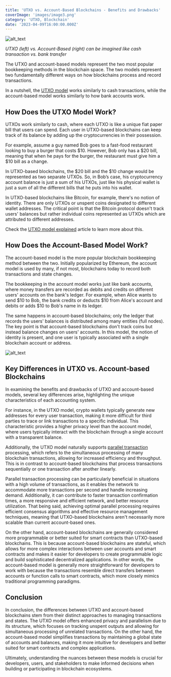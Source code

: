 ```yaml
---
title: 'UTXO vs. Account-Based Blockchains - Benefits and Drawbacks'
coverImage: 'images/image3.png'
category: 'UTXO, Blockchain'
date: '2023-04-09T16:00:00.000Z'
---
```


![alt_text](images/image1.png 'image_tooltip')

_UTXO (left) vs. Account-Based (right) can be imagined like cash transaction vs. bank transfer_

The UTXO and account-based models represent the two most popular bookkeeping methods in the blockchain space. The two models represent two fundamentally different ways on how blockchains process and record transactions.

In a nutshell, the [UTXO model](https://www.nervos.org/knowledge-base/utxo_model_explained) works similarly to cash transactions, while the account-based model works similarly to how bank accounts work.

## How Does the UTXO Model Work?

UTXOs work similarly to cash, where each UTXO is like a unique fiat paper bill that users can spend. Each user in UTXO-based blockchains can keep track of its balance by adding up the cryptocurrencies in their possession.

For example, assume a guy named Bob goes to a fast-food restaurant looking to buy a burger that costs $10. However, Bob only has a $20 bill, meaning that when he pays for the burger, the restaurant must give him a $10 bill as a change.

In UTXO-based blockchains, the $20 bill and the $10 change would be represented as two separate UTXOs. So, in Bob’s case, his cryptocurrency account balance is just a sum of his UTXOs, just like his physical wallet is just a sum of all the different bills that he puts into his wallet.

In UTXO-based blockchains like Bitcoin, for example, there's no notion of identity. There are only UTXOs or unspent coins designated to different wallet addresses. The critical point is that the Bitcoin protocol doesn't track users' balances but rather individual coins represented as UTXOs which are attributed to different addresses.

Check the [UTXO model explained](https://www.nervos.org/knowledge-base/utxo_model_explained) article to learn more about this.

## How Does the Account-Based Model Work?

The account-based model is the more popular blockchain bookkeeping method between the two. Initially popularized by Ethereum, the account model is used by many, if not most, blockchains today to record both transactions and state changes.

The bookkeeping in the account model works just like bank accounts, where money transfers are recorded as debits and credits on different users' accounts on the bank's ledger. For example, when Alice wants to send $10 to Bob, the bank credits or deducts $10 from Alice's account and debits or adds $10 to Bob's name in its ledger.

The same happens in account-based blockchains; only the ledger that records the users' balances is distributed among many entities (full nodes). The key point is that account-based blockchains don't track coins but instead balance changes on users' accounts. In this model, the notion of identity is present, and one user is typically associated with a single blockchain account or address.

![alt_text](images/image2.png 'image_tooltip')

## Key Differences in UTXO vs. Account-based Blockchains

In examining the benefits and drawbacks of UTXO and account-based models, several key differences arise, highlighting the unique characteristics of each accounting system.

For instance, in the UTXO model, crypto wallets typically generate new addresses for every user transaction, making it more difficult for third parties to trace or link transactions to a specific individual. This characteristic provides a higher privacy level than the account model, where users typically interact with the blockchain through a single account with a transparent balance.

Additionally, the UTXO model naturally supports [parallel transaction](https://www.nervos.org/knowledge-base/The_Difference_Between_Parallel_and_Sequential_Transaction_Execution_in_Crypto_%28explainCKBot%29) processing, which refers to the simultaneous processing of many blockchain transactions, allowing for increased efficiency and throughput. This is in contrast to account-based blockchains that process transactions sequentially or one transaction after another linearly.

Parallel transaction processing can be particularly beneficial in situations with a high volume of transactions, as it enables the network to accommodate more transactions per second and handle increasing demand. Additionally, it can contribute to faster transaction confirmation times, a more responsive and efficient network, and better resource utilization. That being said, achieving optimal parallel processing requires efficient consensus algorithms and effective resource management techniques, meaning that UTXO-based blockchains aren't necessarily more scalable than current account-based ones.

On the other hand, account-based blockchains are generally considered more programmable or better suited for smart contracts than UTXO-based blockchains. This is because account-based blockchains are stateful, which allows for more complex interactions between user accounts and smart contracts and makes it easier for developers to create programmable logic and build sophisticated decentralized applications. In other words, the account-based model is generally more straightforward for developers to work with because the transactions resemble direct transfers between accounts or function calls to smart contracts, which more closely mimics traditional programming paradigms.

## Conclusion

In conclusion, the differences between UTXO and account-based blockchains stem from their distinct approaches to managing transactions and states. The UTXO model offers enhanced privacy and parallelism due to its structure, which focuses on tracking unspent outputs and allowing for simultaneous processing of unrelated transactions. On the other hand, the account-based model simplifies transactions by maintaining a global state of accounts and balances, making it more intuitive for developers and better suited for smart contracts and complex applications.

Ultimately, understanding the nuances between these models is crucial for developers, users, and stakeholders to make informed decisions when building or participating in blockchain ecosystems.
